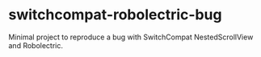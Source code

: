 # switchcompat-robolectric-bug
Minimal project to reproduce a bug with SwitchCompat NestedScrollView and Robolectric.
